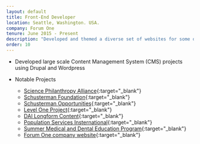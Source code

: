 ```yaml
---
layout: default
title: Front-End Developer
location: Seattle, Washington. USA.
company: Forum One
tenure: June 2015 - Present
description: "Developed and themed a diverse set of websites for some of the nation's largest and most influential non-profits and NGO's."
order: 10
---
```


* Developed large scale Content Management System (CMS) projects using Drupal and Wordpress

* Notable Projects
  * [Science Philanthropy Alliance](http://sciencephilanthropyalliance.org){:target="_blank"}
  * [Schusterman Foundation](https://www.schusterman.org){:target="_blank"}
  * [Schusterman Opportunities](https://www.schusterman.org/opportunities){:target="_blank"}
  * [Level One Project](https://leveloneproject.org){:target="_blank"}
  * [DAI Longform Content](){:target="_blank"}
  * [Population Services Insternational](http://psi.org){:target="_blank"}
  * [Summer Medical and Dental Education Program](http://smdep.org/){:target="_blank"}
  * [Forum One company website](http://forumone.com){:target="_blank"}

